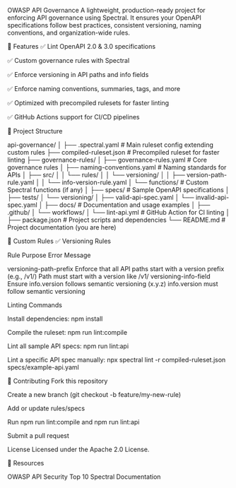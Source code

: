 OWASP API Governance
A lightweight, production-ready project for enforcing API governance using Spectral.
It ensures your OpenAPI specifications follow best practices, consistent versioning, naming conventions, and organization-wide rules.

🚀 Features
✅ Lint OpenAPI 2.0 & 3.0 specifications

✅ Custom governance rules with Spectral

✅ Enforce versioning in API paths and info fields

✅ Enforce naming conventions, summaries, tags, and more

✅ Optimized with precompiled rulesets for faster linting

✅ GitHub Actions support for CI/CD pipelines


📁 Project Structure


api-governance/
│
├── .spectral.yaml           # Main ruleset config extending custom rules
├── compiled-ruleset.json    # Precompiled ruleset for faster linting
├── governance-rules/
│   ├── governance-rules.yaml    # Core governance rules
│   ├── naming-conventions.yaml  # Naming standards for APIs
│   ├── src/
│   │   └── rules/
│   │       └── versioning/
│   │           ├── version-path-rule.yaml
│   │           └── info-version-rule.yaml
│   └── functions/               # Custom Spectral functions (if any)
│
├── specs/                   # Sample OpenAPI specifications
│
├── tests/
│   └── versioning/
│       ├── valid-api-spec.yaml
│       └── invalid-api-spec.yaml
│
├── docs/                     # Documentation and usage examples
│
├── .github/
│   └── workflows/
│       └── lint-api.yml      # GitHub Action for CI linting
│
├── package.json              # Project scripts and dependencies
└── README.md                 # Project documentation (you are here)

📜 Custom Rules
✅ Versioning Rules

Rule	                 Purpose	                                                                           Error Message

versioning-path-prefix	Enforce that all API paths start with a version prefix (e.g., /v1/)	 Path must start with a version like /v1/
versioning-info-field	Ensure info.version follows semantic versioning (x.y.z)  	         info.version must follow semantic versioning

 Linting Commands

Install dependencies:
npm install

Compile the ruleset:
npm run lint:compile

Lint all sample API specs:
npm run lint:api

Lint a specific API spec manually:
npx spectral lint -r compiled-ruleset.json specs/example-api.yaml


🤝 Contributing
Fork this repository

Create a new branch (git checkout -b feature/my-new-rule)

Add or update rules/specs

Run npm run lint:compile and npm run lint:api

Submit a pull request 


License
Licensed under the Apache 2.0 License.



🔗 Resources

OWASP API Security Top 10
Spectral Documentation

